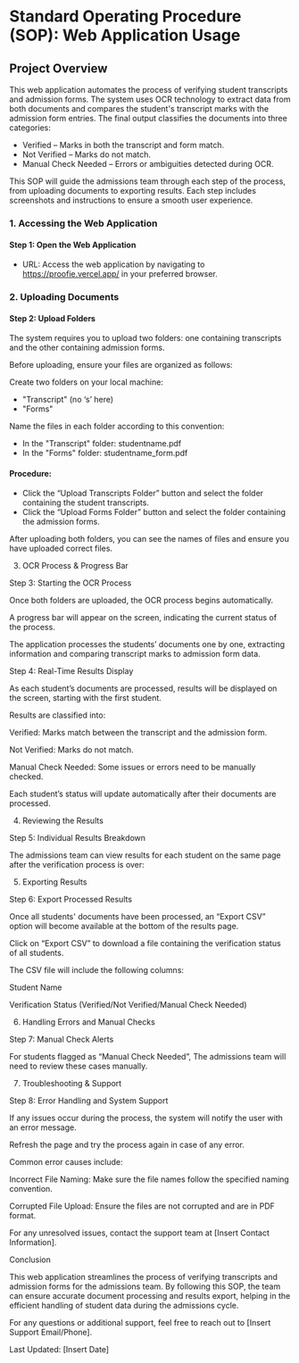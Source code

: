 # Standard Operating Procedure (SOP): Web Application Usage 

## Project Overview 

This web application automates the process of verifying student transcripts and admission forms. The system uses OCR technology to extract data from both documents and compares the student's transcript marks with the admission form entries. The final output classifies the documents into three categories: 

- Verified – Marks in both the transcript and form match. 
- Not Verified – Marks do not match. 
- Manual Check Needed – Errors or ambiguities detected during OCR. 

This SOP will guide the admissions team through each step of the process, from uploading documents to exporting results. Each step includes screenshots and instructions to ensure a smooth user experience. 


### 1. Accessing the Web Application 

#### Step 1: Open the Web Application 

- URL: Access the web application by navigating to https://proofie.vercel.app/ in your preferred browser. 

### 2. Uploading Documents 

#### Step 2: Upload Folders 

The system requires you to upload two folders: one containing transcripts and the other containing admission forms. 

Before uploading, ensure your files are organized as follows: 

Create two folders on your local machine:  

- "Transcript"   (no ‘s’ here) 
- "Forms" 

Name the files in each folder according to this convention:  

- In the "Transcript" folder: studentname.pdf 
- In the "Forms" folder: studentname_form.pdf 

#### Procedure: 

 - Click the “Upload Transcripts Folder” button and select the folder containing the student transcripts. 
- Click the “Upload Forms Folder” button and select the folder containing the admission forms. 

After uploading both folders, you can see the names of files and ensure you have uploaded correct files. 
 

3. OCR Process & Progress Bar 

Step 3: Starting the OCR Process 

Once both folders are uploaded, the OCR process begins automatically. 

A progress bar will appear on the screen, indicating the current status of the process.  

The application processes the students’ documents one by one, extracting information and comparing transcript marks to admission form data. 

 

 

 

Step 4: Real-Time Results Display 

As each student’s documents are processed, results will be displayed on the screen, starting with the first student. 

Results are classified into: 

Verified: Marks match between the transcript and the admission form. 

Not Verified: Marks do not match. 

Manual Check Needed: Some issues or errors need to be manually checked. 

Each student’s status will update automatically after their documents are processed. 

 

 

4. Reviewing the Results 

Step 5: Individual Results Breakdown 

The admissions team can view results for each student on the same page after the verification process is over: 

 

5. Exporting Results 

Step 6: Export Processed Results 

Once all students' documents have been processed, an “Export CSV” option will become available at the bottom of the results page. 

Click on “Export CSV” to download a file containing the verification status of all students. 

The CSV file will include the following columns: 

Student Name 

Verification Status (Verified/Not Verified/Manual Check Needed) 

 

 

6. Handling Errors and Manual Checks 

Step 7: Manual Check Alerts 

For students flagged as “Manual Check Needed”, The admissions team will need to review these cases manually. 

7. Troubleshooting & Support 

Step 8: Error Handling and System Support 

If any issues occur during the process, the system will notify the user with an error message.  

Refresh the page and try the process again in case of any error. 

Common error causes include: 

Incorrect File Naming: Make sure the file names follow the specified naming convention. 

Corrupted File Upload: Ensure the files are not corrupted and are in PDF format. 

For any unresolved issues, contact the support team at [Insert Contact Information]. 

Conclusion 

This web application streamlines the process of verifying transcripts and admission forms for the admissions team. By following this SOP, the team can ensure accurate document processing and results export, helping in the efficient handling of student data during the admissions cycle. 

For any questions or additional support, feel free to reach out to [Insert Support Email/Phone]. 

Last Updated: [Insert Date] 

 
